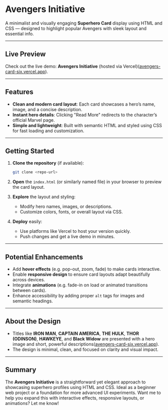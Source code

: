 # Avengers Initiative

A minimalist and visually engaging **Superhero Card** display using HTML and CSS — designed to highlight popular Avengers with sleek layout and essential info.

---

## Live Preview

Check out the live demo: **Avengers Initiative** (hosted via Vercel)([avengers-card-six.vercel.app][1]).

---

## Features

* **Clean and modern card layout**: Each card showcases a hero’s name, image, and a concise description.
* **Instant hero details**: Clicking "Read More" redirects to the character’s official Marvel page.
* **Simple and lightweight**: Built with semantic HTML and styled using CSS for fast loading and customization.

---

## Getting Started

1. **Clone the repository** (if available):

   ```bash
   git clone <repo-url>
   ```
2. **Open** the `index.html` (or similarly named file) in your browser to preview the card layout.
3. **Explore** the layout and styling:

   * Modify hero names, images, or descriptions.
   * Customize colors, fonts, or overall layout via CSS.
4. **Deploy** easily:

   * Use platforms like Vercel to host your version quickly.
   * Push changes and get a live demo in minutes.

---

## Potential Enhancements

* Add **hover effects** (e.g. pop-out, zoom, fade) to make cards interactive.
* Enable **responsive design** to ensure card layouts adapt beautifully across devices.
* Integrate **animations** (e.g. fade-in on load or animated transitions between cards).
* Enhance accessibility by adding proper `alt` tags for images and semantic headings.

---

## About the Design

* Titles like **IRON MAN**, **CAPTAIN AMERICA**, **THE HULK**, **THOR (ODINSON)**, **HAWKEYE**, and **Black Widow** are presented with a hero image and short, powerful descriptions([avengers-card-six.vercel.app][1]).
* The design is minimal, clean, and focused on clarity and visual impact.

---

## Summary

The **Avengers Initiative** is a straightforward yet elegant approach to showcasing superhero profiles using HTML and CSS. Ideal as a beginner web project or a foundation for more advanced UI experiments. Want me to help you expand this with interactive effects, responsive layouts, or animations? Let me know!

[1]: https://avengers-card-six.vercel.app/ "AVENGERS INITIATIVE"

